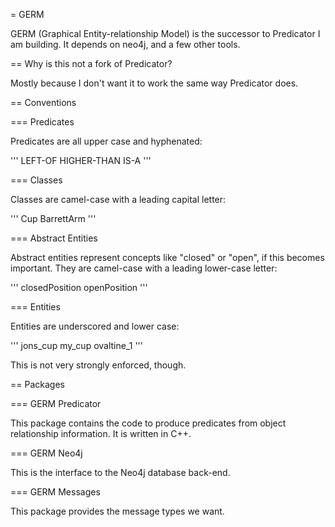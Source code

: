 = GERM

GERM (Graphical Entity-relationship Model) is the successor to Predicator I am building. It depends on neo4j, and a few other tools.

== Why is this not a fork of Predicator?

Mostly because I don't want it to work the same way Predicator does.

== Conventions

=== Predicates

Predicates are all upper case and hyphenated:

'''
LEFT-OF
HIGHER-THAN
IS-A
'''

=== Classes

Classes are camel-case with a leading capital letter:

'''
Cup
BarrettArm
'''

=== Abstract Entities

Abstract entities represent concepts like "closed" or "open", if this becomes important. They are camel-case with a leading lower-case letter:

'''
closedPosition
openPosition
'''

=== Entities

Entities are underscored and lower case:

'''
jons_cup
my_cup
ovaltine_1
'''

This is not very strongly enforced, though.

== Packages

=== GERM Predicator

This package contains the code to produce predicates from object relationship information. It is written in C++.


=== GERM Neo4j

This is the interface to the Neo4j database back-end.

=== GERM Messages


This package provides the message types we want.
